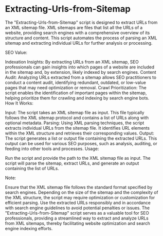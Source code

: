 # Extracting-Urls-from-Sitemap

The "Extracting-Urls-from-Sitemap" script is designed to extract URLs from an XML sitemap file. XML sitemaps are files that list all the URLs of a website, providing search engines with a comprehensive overview of its structure and content. This script automates the process of parsing an XML sitemap and extracting individual URLs for further analysis or processing.

SEO Value:

Indexation Insights: By extracting URLs from an XML sitemap, SEO professionals can gain insights into which pages of a website are included in the sitemap and, by extension, likely indexed by search engines.
Content Audit: Analyzing URLs extracted from a sitemap allows SEO practitioners to conduct a content audit, identifying redundant, outdated, or low-value pages that may need optimization or removal.
Crawl Prioritization: The script enables the identification of important pages within the sitemap, helping prioritize them for crawling and indexing by search engine bots.
How It Works:

Input: The script takes an XML sitemap file as input. This file typically follows the XML sitemap protocol and contains a list of URLs along with optional metadata.
Parsing: Using XML parsing techniques, the script extracts individual URLs from the sitemap file. It identifies URL elements within the XML structure and retrieves their corresponding values.
Output: The script generates a list or output file containing the extracted URLs. This output can be used for various SEO purposes, such as analysis, auditing, or feeding into other tools and processes.
Usage:

Run the script and provide the path to the XML sitemap file as input.
The script will parse the sitemap, extract URLs, and generate an output containing the list of URLs.

Note:

Ensure that the XML sitemap file follows the standard format specified by search engines.
Depending on the size of the sitemap and the complexity of the XML structure, the script may require optimization or customization for efficient parsing.
Use the extracted URLs responsibly and in accordance with search engine guidelines to avoid potential penalties or issues.
The "Extracting-Urls-from-Sitemap" script serves as a valuable tool for SEO professionals, providing a streamlined way to extract and analyze URLs from XML sitemaps, thereby facilitating website optimization and search engine indexing efforts.
